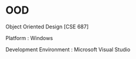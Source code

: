 # OOD
Object Oriented Design [CSE 687]

Platform : Windows

Development Environment : Microsoft Visual Studio

